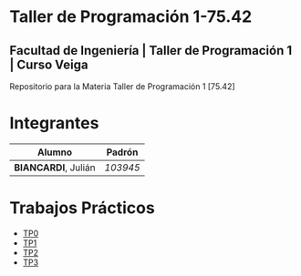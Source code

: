 # Taller de Programación 1-75.42

## **Facultad de Ingeniería | Taller de Programación 1 | Curso Veiga**

Repositorio para la Materia Taller de Programación 1 [75.42]

# Integrantes

| Alumno                     | Padrón   |
| -------------------------- | -------- |
| **BIANCARDI**, Julián      | _103945_ |

# Trabajos Prácticos

* [TP0](https://github.com/JulianBiancardi/Taller1-75.42/tree/main/TP0)
* [TP1](https://github.com/JulianBiancardi/Taller1-75.42/tree/main/TP1)
* [TP2](https://github.com/JulianBiancardi/Taller1-75.42/tree/main/TP2)
* [TP3](https://github.com/JulianBiancardi/Taller1-75.42/tree/main/TP3)

